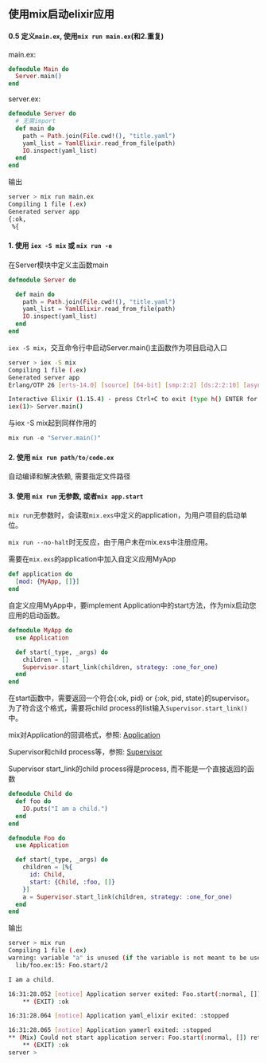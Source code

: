 ## 使用mix启动elixir应用

#### 0.5 定义`main.ex`, 使用`mix run main.ex`(和2.重复)
main.ex:

```elixir
defmodule Main do
  Server.main()
end
```

server.ex:
```elixir
defmodule Server do
  # 无需import 
  def main do
    path = Path.join(File.cwd!(), "title.yaml")
    yaml_list = YamlElixir.read_from_file(path)
    IO.inspect(yaml_list)
  end
end
```

输出
```bash
server > mix run main.ex 
Compiling 1 file (.ex)
Generated server app
{:ok,
 %{
```

#### 1. 使用 `iex -S mix` 或 `mix run -e`

在Server模块中定义主函数main
```elixir
defmodule Server do

  def main do
    path = Path.join(File.cwd!(), "title.yaml")
    yaml_list = YamlElixir.read_from_file(path)
    IO.inspect(yaml_list)
  end
end
```

`iex -S mix`，交互命令行中启动Server.main()主函数作为项目启动入口
```bash
server > iex -S mix
Compiling 1 file (.ex)
Generated server app
Erlang/OTP 26 [erts-14.0] [source] [64-bit] [smp:2:2] [ds:2:2:10] [async-threads:1] [jit:ns]

Interactive Elixir (1.15.4) - press Ctrl+C to exit (type h() ENTER for help)
iex(1)> Server.main()
```

与iex -S mix起到同样作用的
```elixir
mix run -e "Server.main()"
```

#### 2. 使用 `mix run path/to/code.ex`

自动编译和解决依赖, 需要指定文件路径

#### 3. 使用 `mix run` 无参数, 或者`mix app.start`

`mix run`无参数时，会读取`mix.exs`中定义的application，为用户项目的启动单位。

`mix run --no-halt`时无反应，由于用户未在mix.exs中注册应用。

需要在`mix.exs`的application中加入自定义应用MyApp

```elixir
def application do
  [mod: {MyApp, []}]
end
```

自定义应用MyApp中，要implement Application中的start方法，作为mix启动您应用的启动函数。

```elixir
defmodule MyApp do
  use Application

  def start(_type, _args) do
    children = []
    Supervisor.start_link(children, strategy: :one_for_one)
  end
end
```

在start函数中，需要返回一个符合{:ok, pid} or {:ok, pid, state}的supervisor。为了符合这个格式，需要将child process的list输入`Supervisor.start_link()`中。

mix对Application的回调格式，参照: [Application](https://hexdocs.pm/elixir/1.12/Application.html)

Supervisor和child process等，参照: [Supervisor](https://hexdocs.pm/elixir/1.12/Supervisor.html)


Supervisor start_link的child process得是process, 而不能是一个直接返回的函数
```elixir
defmodule Child do
  def foo do
    IO.puts("I am a child.")
  end
end

defmodule Foo do
  use Application

  def start(_type, _args) do
    children = [%{
      id: Child,
      start: {Child, :foo, []}
    }]
    a = Supervisor.start_link(children, strategy: :one_for_one)
  end
end
```

输出

```bash
server > mix run
Compiling 1 file (.ex)
warning: variable "a" is unused (if the variable is not meant to be used, prefix it with an underscore)
  lib/foo.ex:15: Foo.start/2

I am a child.

16:31:28.052 [notice] Application server exited: Foo.start(:normal, []) returned an error: shutdown: failed to start child: Child
    ** (EXIT) :ok

16:31:28.064 [notice] Application yaml_elixir exited: :stopped

16:31:28.065 [notice] Application yamerl exited: :stopped
** (Mix) Could not start application server: Foo.start(:normal, []) returned an error: shutdown: failed to start child: Child
    ** (EXIT) :ok
server > 
```
